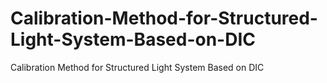 # Calibration-Method-for-Structured-Light-System-Based-on-DIC
Calibration Method for Structured Light System Based on DIC
